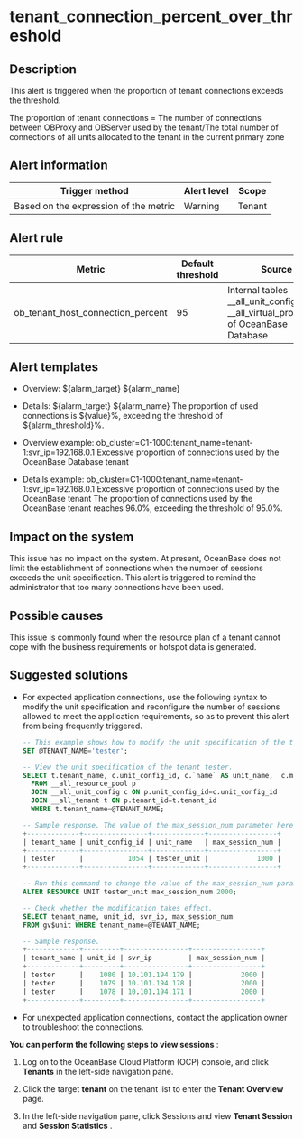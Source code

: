 tenant_connection_percent_over_threshold 
=============================================================



**Description** 
------------------------------------

This alert is triggered when the proportion of tenant connections exceeds the threshold. 

The proportion of tenant connections = The number of connections between OBProxy and OBServer used by the tenant/The total number of connections of all units allocated to the tenant in the current primary zone

**Alert information** 
------------------------------------------



|            Trigger method             | Alert level | Scope  |
|---------------------------------------|-------------|--------|
| Based on the expression of the metric | Warning     | Tenant |



**Alert rule** 
-----------------------------------



|              Metric               | Default threshold |                                        Source                                         | Duration  | Detection cycle | Elimination cycle |
|-----------------------------------|-------------------|---------------------------------------------------------------------------------------|-----------|-----------------|-------------------|
| ob_tenant_host_connection_percent | 95                | Internal tables __all_unit_config and __all_virtual_processlist of OceanBase Database | 0 seconds | 60 seconds      | 5 minutes         |



**Alert templates** 
----------------------------------------

* Overview: \${alarm_target} ${alarm_name}

  

* Details: \${alarm_target} \${alarm_name} The proportion of used connections is \${value}%, exceeding the threshold of ${alarm_threshold}%.

  

* Overview example: ob_cluster=C1-1000:tenant_name=tenant-1:svr_ip=192.168.0.1 Excessive proportion of connections used by the OceanBase Database tenant

  

* Details example: ob_cluster=C1-1000:tenant_name=tenant-1:svr_ip=192.168.0.1 Excessive proportion of connections used by the OceanBase tenant The proportion of connections used by the OceanBase tenant reaches 96.0%, exceeding the threshold of 95.0%.

  




**Impact on the system** 
---------------------------------------------

This issue has no impact on the system. At present, OceanBase does not limit the establishment of connections when the number of sessions exceeds the unit specification. This alert is triggered to remind the administrator that too many connections have been used.

**Possible causes** 
----------------------------------------

This issue is commonly found when the resource plan of a tenant cannot cope with the business requirements or hotspot data is generated.

**Suggested solutions** 
--------------------------------------------

* For expected application connections, use the following syntax to modify the unit specification and reconfigure the number of sessions allowed to meet the application requirements, so as to prevent this alert from being frequently triggered. 

  ```sql
  -- This example shows how to modify the unit specification of the tenant tester.
  SET @TENANT_NAME='tester';
  
  -- View the unit specification of the tenant tester.
  SELECT t.tenant_name, c.unit_config_id, c.`name` AS unit_name,  c.max_session_num
    FROM __all_resource_pool p
    JOIN __all_unit_config c ON p.unit_config_id=c.unit_config_id
    JOIN __all_tenant t ON p.tenant_id=t.tenant_id
    WHERE t.tenant_name=@TENANT_NAME;
  
  -- Sample response. The value of the max_session_num parameter here is 1000.
  +-------------+----------------+-------------+-----------------+
  | tenant_name | unit_config_id | unit_name   | max_session_num |
  +-------------+----------------+-------------+-----------------+
  | tester      |           1054 | tester_unit |            1000 |
  +-------------+----------------+-------------+-----------------+
  
  -- Run this command to change the value of the max_session_num parameter to 2000.
  ALTER RESOURCE UNIT tester_unit max_session_num 2000;
  
  -- Check whether the modification takes effect.
  SELECT tenant_name, unit_id, svr_ip, max_session_num
  FROM gv$unit WHERE tenant_name=@TENANT_NAME;
  
  -- Sample response.
  +-------------+---------+----------------+-----------------+
  | tenant_name | unit_id | svr_ip         | max_session_num |
  +-------------+---------+----------------+-----------------+
  | tester      |    1080 | 10.101.194.179 |            2000 |
  | tester      |    1079 | 10.101.194.178 |            2000 |
  | tester      |    1078 | 10.101.194.171 |            2000 |
  +-------------+---------+----------------+-----------------+
  ```

  

* For unexpected application connections, contact the application owner to troubleshoot the connections.

  




**You can perform the following steps to view sessions** :

1. Log on to the OceanBase Cloud Platform (OCP) console, and click **Tenants** in the left-side navigation pane.

   

2. Click the target **tenant** on the tenant list to enter the **Tenant Overview** page.

   

3. In the left-side navigation pane, click Sessions and view **Tenant Session** and **Session Statistics** .

   




